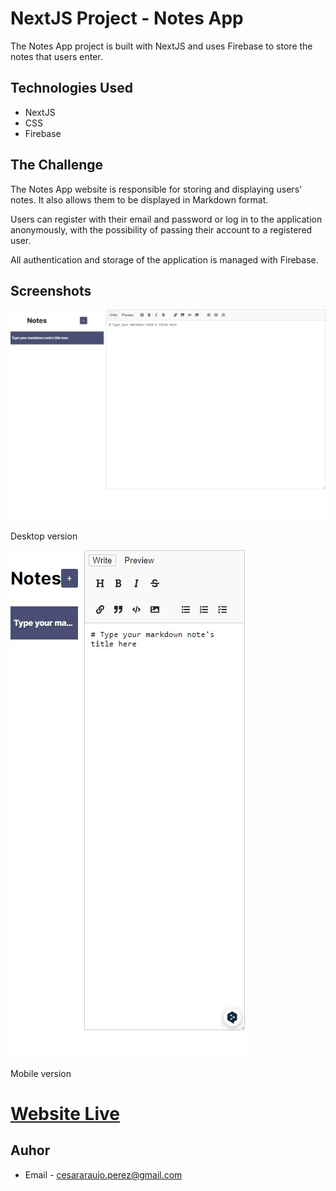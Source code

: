 # NextJS Project - Notes App
The Notes App project is built with NextJS and uses Firebase to store the notes that users enter. 
## Technologies Used 
 - NextJS 
 - CSS 
 - Firebase
## The Challenge 
The Notes App website is responsible for storing and displaying users' notes. It also allows them to be displayed in Markdown format.

Users can register with their email and password or log in to the application anonymously, with the possibility of passing their account to a registered user. 

All authentication and storage of the application is managed with Firebase.  

## Screenshots 

<img src="public/screenshot_desktop.jpeg" width="100%" height="90%">

Desktop version

<img src="public/screenshot_mobile.jpeg" width="auto" height="auto">

Mobile version

# [Website Live](https://notes-app-next-araujocesarr.vercel.app/)
## Auhor 
-   Email -  [cesararaujo.perez@gmail.com](mailto:cesararaujo.perez@gmail.com)
